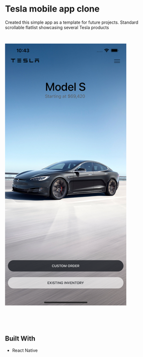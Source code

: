 # Tesla mobile app clone 

Created this simple app as a template for future projects. Standard scrollable flatlist showcasing several Tesla products


<br/>

<img src="https://github.com/carlhtech/carlhtech/blob/main/Images/React_native_images/TeslaScreenshot.png" width="400"/>&nbsp;&nbsp;




<br/>



<br/>




<br/>


## Built With

* React Native

